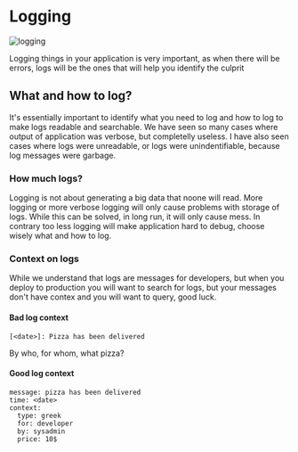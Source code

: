 # Logging

![logging](http://i.memecaptain.com/gend_images/waaQEA.jpg)

Logging things in your application is very important, as when there will be errors,
logs will be the ones that will help you identify the culprit

## What and how to log?

It's essentially important to identify what you need to log and how to log to make
logs readable and searchable. We have seen so many cases where output of application
was verbose, but completelly useless. I have also seen cases where logs were unreadable,
or logs were unindentifiable, because log messages were garbage.

### How much logs?

Logging is not about generating a big data that noone will read. More logging or more
verbose logging will only cause problems with storage of logs. While this can be solved,
in long run, it will only cause mess. In contrary too less logging will make application
hard to debug, choose wisely what and how to log.

### Context on logs

While we understand that logs are messages for developers, but when you deploy to production
you will want to search for logs, but your messages don't have contex and you will want to
query, good luck.

#### Bad log context

```
[<date>]: Pizza has been delivered
```

By who, for whom, what pizza?

#### Good log context

```
message: pizza has been delivered
time: <date>
context:
  type: greek
  for: developer
  by: sysadmin
  price: 10$
```
